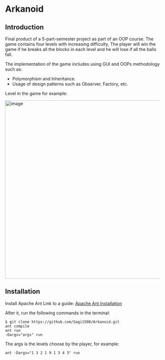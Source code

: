 # Arkanoid
## Introduction
Final product of a 5-part-semester project  as part of an OOP course.
The game contains four levels with increasing difficulty,
The player will win the game if he breaks all the blocks in each level and he will lose if all the balls fall.

The implementation of the game includes using GUI and OOPs methodology such as:
  * Polymorphism and Inheritance.
  * Usage of design patterns such as Observer, Factory, etc.



Level in the game for example:

<img width="582" alt="image" src="https://user-images.githubusercontent.com/117023310/227772276-849aaf51-de42-4df0-80b1-63cdb683302b.png">


## Installation

Install Apache Ant Link to a guide: [Apache Ant Installation](https://ant.apache.org/manual/install.html)

After it, run the following commands in the terminal:
```
$ git clone https://github.com/Sagi1500/Arkanoid.git
ant compile
ant run
-Dargs="args" run
```
The args is the levels choose by the player, for example:
```
ant -Dargs="1 3 2 1 9 1 3 4 3" run
```




